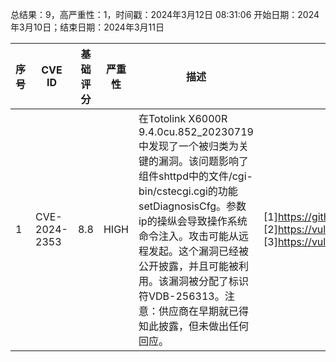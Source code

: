 总结果：9，高严重性：1，时间戳：2024年3月12日 08:31:06
开始日期：2024年3月10日；结束日期：2024年3月11日

| 序号 | CVE ID | 基础评分 | 严重性 | 描述 | 参考链接 |
|-----|--------|------------|----------|-------------|------------|
| 1 | CVE-2024-2353 | 8.8  | HIGH | 在Totolink X6000R 9.4.0cu.852_20230719中发现了一个被归类为关键的漏洞。该问题影响了组件shttpd中的文件/cgi-bin/cstecgi.cgi的功能setDiagnosisCfg。参数ip的操纵会导致操作系统命令注入。攻击可能从远程发起。这个漏洞已经被公开披露，并且可能被利用。该漏洞被分配了标识符VDB-256313。注意：供应商在早期就已得知此披露，但未做出任何回应。 | [1]https://github.com/OraclePi/repo/blob/main/totolink%20X6000R/1/X6000R%20AX3000%20WiFi%206%20Giga%20unauthed%20rce.md<br>[2]https://vuldb.com/?ctiid.256313<br>[3]https://vuldb.com/?id.256313 |